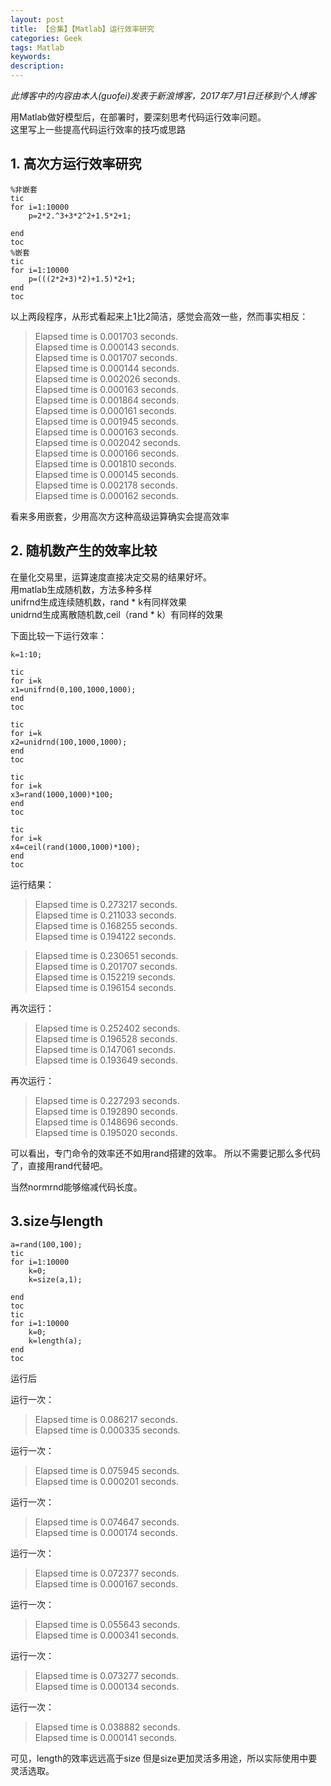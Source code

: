 ```yaml
---
layout: post
title: 【合集】【Matlab】运行效率研究
categories: Geek
tags: Matlab
keywords:
description:
---
```


*此博客中的内容由本人(guofei)发表于新浪博客，2017年7月1日迁移到个人博客*  

用Matlab做好模型后，在部署时，要深刻思考代码运行效率问题。  
这里写上一些提高代码运行效率的技巧或思路  

## 1. 高次方运行效率研究
```
%非嵌套
tic
for i=1:10000
    p=2*2.^3+3*2^2+1.5*2+1;

end
toc
%嵌套
tic
for i=1:10000
    p=(((2*2+3)*2)+1.5)*2+1;
end
toc
```
以上两段程序，从形式看起来上1比2简洁，感觉会高效一些，然而事实相反：  
>Elapsed time is 0.001703 seconds.  
Elapsed time is 0.000143 seconds.  
Elapsed time is 0.001707 seconds.  
Elapsed time is 0.000144 seconds.  
Elapsed time is 0.002026 seconds.  
Elapsed time is 0.000163 seconds.  
Elapsed time is 0.001864 seconds.  
Elapsed time is 0.000161 seconds.  
Elapsed time is 0.001945 seconds.  
Elapsed time is 0.000163 seconds.  
Elapsed time is 0.002042 seconds.  
Elapsed time is 0.000166 seconds.  
Elapsed time is 0.001810 seconds.  
Elapsed time is 0.000145 seconds.  
Elapsed time is 0.002178 seconds.  
Elapsed time is 0.000162 seconds.  


看来多用嵌套，少用高次方这种高级运算确实会提高效率


## 2. 随机数产生的效率比较

在量化交易里，运算速度直接决定交易的结果好坏。  
用matlab生成随机数，方法多种多样  
unifrnd生成连续随机数，rand * k有同样效果  
unidrnd生成离散随机数,ceil（rand * k）有同样的效果  

下面比较一下运行效率：  

```
k=1:10;

tic
for i=k
x1=unifrnd(0,100,1000,1000);
end
toc

tic
for i=k
x2=unidrnd(100,1000,1000);
end
toc

tic
for i=k
x3=rand(1000,1000)*100;
end
toc

tic
for i=k
x4=ceil(rand(1000,1000)*100);
end
toc
```
运行结果：  


>Elapsed time is 0.273217 seconds.  
Elapsed time is 0.211033 seconds.  
Elapsed time is 0.168255 seconds.  
Elapsed time is 0.194122 seconds.  


>Elapsed time is 0.230651 seconds.  
Elapsed time is 0.201707 seconds.  
Elapsed time is 0.152219 seconds.  
Elapsed time is 0.196154 seconds.  

再次运行：

>Elapsed time is 0.252402 seconds.  
Elapsed time is 0.196528 seconds.  
Elapsed time is 0.147061 seconds.  
Elapsed time is 0.193649 seconds.  

再次运行：

>Elapsed time is 0.227293 seconds.  
Elapsed time is 0.192890 seconds.  
Elapsed time is 0.148696 seconds.  
Elapsed time is 0.195020 seconds.  


可以看出，专门命令的效率还不如用rand搭建的效率。
所以不需要记那么多代码了，直接用rand代替吧。

当然normrnd能够缩减代码长度。

## 3.size与length
```
a=rand(100,100);
tic
for i=1:10000
    k=0;
    k=size(a,1);

end
toc
tic
for i=1:10000
    k=0;
    k=length(a);
end
toc
```


运行后

运行一次：
>Elapsed time is 0.086217 seconds.  
Elapsed time is 0.000335 seconds.  

运行一次：
>Elapsed time is 0.075945 seconds.  
Elapsed time is 0.000201 seconds.  

运行一次：
>Elapsed time is 0.074647 seconds.  
Elapsed time is 0.000174 seconds.  

运行一次：
>Elapsed time is 0.072377 seconds.  
Elapsed time is 0.000167 seconds.  

运行一次：
>Elapsed time is 0.055643 seconds.  
Elapsed time is 0.000341 seconds.  

运行一次：
>Elapsed time is 0.073277 seconds.  
Elapsed time is 0.000134 seconds.  

运行一次：
>Elapsed time is 0.038882 seconds.  
Elapsed time is 0.000141 seconds.  

可见，length的效率远远高于size
但是size更加灵活多用途，所以实际使用中要灵活选取。
